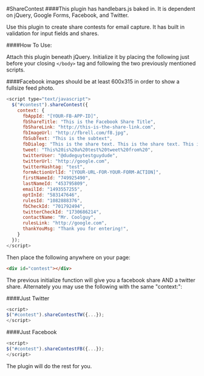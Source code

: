 #ShareContest
####This plugin has handlebars.js baked in. It is dependent on jQuery, Google Forms, Facebook, and Twitter.

Use this plugin to create share contests for email capture. It has built in validation for input fields and shares.

####How To Use:

Attach this plugin beneath jQuery. Initialize it by placing the following just before your closing ```</body>``` tag and following the two previously mentioned scripts.

####Facebook images should be at least 600x315 in order to show a fullsize feed photo.

```javascript
<script type="text/javascript">
  $("#contest").shareContest({
    context: {
      fbAppId: "[YOUR-FB-APP-ID]",
      fbShareTitle: "This is the Facebook Share Title",
      fbShareLink: "http://this-is-the-share-link.com",
      fbImageUrl: "http://fbrell.com/f8.jpg",
      fbSubText: "This is the subtext",
      fbDialog: "This is the share text. This is the share text. This is the share text. This is the share text.",
      tweet: "This%20is%20a%20test%20tweet%20from%20",
      twitterUser: "@dudeguytestguydude",
      twitterUrl: "http://google.com",
      twitterHashtag: "test",
      formActionUrlId: "[YOUR-URL-FOR-YOUR-FORM-ACTION]",
      firstNameId: "749925490",
      lastNameId: "453795809",
      emailId: "1493557255",
      optInId: "583147646",
      rulesId: "1082888376",
      fbCheckId: "701792494",
      twitterCheckId: "1730686214",
      contactName: "Mr. Coolguy",
      rulesLink: "http://google.com",
      thankYouMsg: "Thank you for entering!",
    }
  });
</script>
```

Then place the following anywhere on your page:
```html
<div id="contest"></div>
```

The previous initialize function will give you a facebook share AND a twitter share. Alternately you may use the following with the same "context:":

####Just Twitter
```javascript
<script>
$("#contest").shareContestTW({...});
</script>
```

####Just Facebook
```javascript
<script>
$("#contest").shareContestFB({...});
</script>
```

The plugin will do the rest for you.
